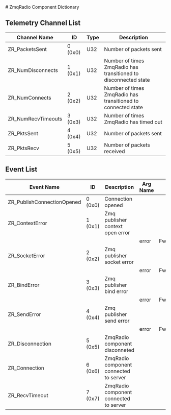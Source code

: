 <title>ZmqRadio Component Dictionary</title>
# ZmqRadio Component Dictionary


## Telemetry Channel List

|Channel Name|ID|Type|Description|
|---|---|---|---|
|ZR_PacketsSent|0 (0x0)|U32|Number of packets sent|
|ZR_NumDisconnects|1 (0x1)|U32|Number of times ZmqRadio has transitioned to disconnected state|
|ZR_NumConnects|2 (0x2)|U32|Number of times ZmqRadio has transitioned to connected state|
|ZR_NumRecvTimeouts|3 (0x3)|U32|Number of times ZmqRadio has timed out|
|ZR_PktsSent|4 (0x4)|U32|Number of packets sent|
|ZR_PktsRecv|5 (0x5)|U32|Number of packets received|

## Event List

|Event Name|ID|Description|Arg Name|Arg Type|Arg Size|Description
|---|---|---|---|---|---|---|
|ZR_PublishConnectionOpened|0 (0x0)|Connection opened| | | | |
|ZR_ContextError|1 (0x1)|Zmq publisher context open error| | | | |
| | | |error|Fw::LogStringArg&|80||    
|ZR_SocketError|2 (0x2)|Zmq publisher socket error| | | | |
| | | |error|Fw::LogStringArg&|80||    
|ZR_BindError|3 (0x3)|Zmq publisher bind error| | | | |
| | | |error|Fw::LogStringArg&|80||    
|ZR_SendError|4 (0x4)|Zmq publisher send error| | | | |
| | | |error|Fw::LogStringArg&|80||    
|ZR_Disconnection|5 (0x5)|ZmqRadio component disconneted| | | | |
|ZR_Connection|6 (0x6)|ZmqRadio component connected to server| | | | |
|ZR_RecvTimeout|7 (0x7)|ZmqRadio component connected to server| | | | |

